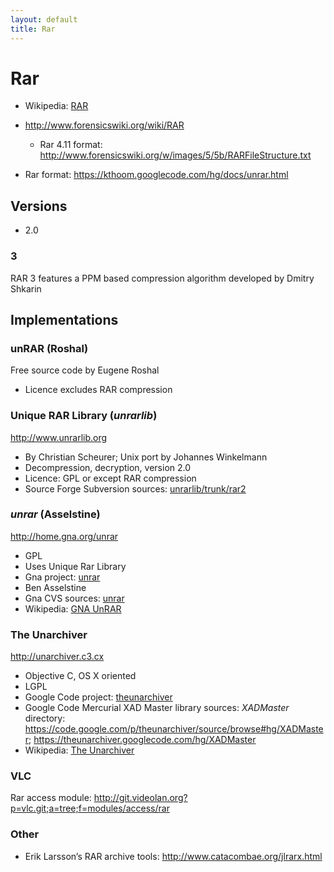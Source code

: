 ```yaml
---
layout: default
title: Rar
---
```


# Rar #

* Wikipedia: [RAR](https://en.wikipedia.org/wiki/RAR)

* <http://www.forensicswiki.org/wiki/RAR>

  * Rar 4.11 format: <http://www.forensicswiki.org/w/images/5/5b/RARFileStructure.txt>

* Rar format: <https://kthoom.googlecode.com/hg/docs/unrar.html>

## Versions ##

* 2\.0

### 3 ###

RAR 3 features a PPM based compression algorithm developed by Dmitry Shkarin

## Implementations ##

### unRAR (Roshal) ###

Free source code by Eugene Roshal

* Licence excludes RAR compression

### Unique RAR Library (<i>unrarlib</i>) ###

<http://www.unrarlib.org>

* By Christian Scheurer; Unix port by Johannes Winkelmann
* Decompression, decryption, version 2.0
* Licence: GPL or except RAR compression
* Source Forge Subversion sources: [unrarlib/trunk/rar2](http://unrarlib.svn.sourceforge.net/viewvc/unrarlib/trunk/rar2)

### <i>unrar</i> (Asselstine) ###

<http://home.gna.org/unrar>

* GPL
* Uses Unique Rar Library
* Gna project: [unrar](https://gna.org/projects/unrar)
* Ben Asselstine
* Gna CVS sources: [unrar](http://cvs.gna.org/cvsweb/unrar?cvsroot=unrar)
* Wikipedia: [GNA UnRAR](https://en.wikipedia.org/wiki/Unrar#GNA_UnRAR)

### The Unarchiver ###

<http://unarchiver.c3.cx>

* Objective C, OS X oriented
* LGPL
* Google Code project: [theunarchiver](https://code.google.com/p/theunarchiver/)
* Google Code Mercurial XAD Master library sources: _XADMaster_ directory: <https://code.google.com/p/theunarchiver/source/browse#hg/XADMaster>; <https://theunarchiver.googlecode.com/hg/XADMaster>
* Wikipedia: [The Unarchiver](https://en.wikipedia.org/wiki/The_Unarchiver)

### VLC ###

Rar access module: <http://git.videolan.org?p=vlc.git;a=tree;f=modules/access/rar>

### Other ###

* Erik Larsson’s RAR archive tools: <http://www.catacombae.org/jlrarx.html>
